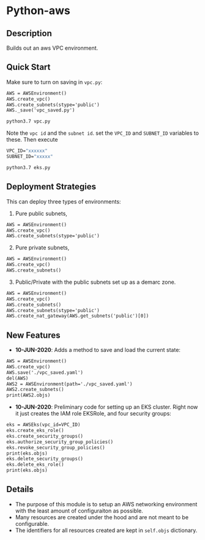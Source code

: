 # Python-aws

## Description
Builds out an aws VPC environment.

## Quick Start
Make sure to turn on saving in `vpc.py`:
```python3.7
AWS = AWSEnvironment()
AWS.create_vpc()
AWS.create_subnets(stype='public')
AWS._save('vpc_saved.py')
```
```bash
python3.7 vpc.py
```
Note the `vpc id` and the `subnet id`. set the `VPC_ID` and `SUBNET_ID`
variables to these. Then execute
```python3.7
VPC_ID="xxxxxx"
SUBNET_ID="xxxxx"
```
```bash
python3.7 eks.py
```

## Deployment Strategies
This can deploy three types of environments:
1. Pure public subnets,
```python3.7
AWS = AWSEnvironment()
AWS.create_vpc()
AWS.create_subnets(stype='public')
```
2. Pure private subnets,
```python3.7
AWS = AWSEnvironment()
AWS.create_vpc()
AWS.create_subnets()
```
3. Public/Private with the public subnets set up as a demarc zone.
```python3.7
AWS = AWSEnvironment()
AWS.create_vpc()
AWS.create_subnets()
AWS.create_subnets(stype='public')
AWS.create_nat_gateway(AWS.get_subnets('public')[0])
```

## New Features
* __10-JUN-2020__: Adds a method to save and load the current state:
```python3.7
AWS = AWSEnvironment()
AWS.create_vpc()
AWS.save('./vpc_saved.yaml')
del(AWS)
AWS2 = AWSEnvironment(path='./vpc_saved.yaml')
AWS2.create_subnets()
print(AWS2.objs)
```
* __10-JUN-2020__: Preliminary code for setting up an EKS cluster.
Right now it just creates the IAM role EKSRole, and four security groups:
```python3.7
eks = AWSEks(vpc_id=VPC_ID)
eks.create_eks_role()
eks.create_security_groups()
eks.authorize_security_group_policies()
eks.revoke_security_group_policies()
print(eks.objs)
eks.delete_security_groups()
eks.delete_eks_role()
print(eks.objs)
```

## Details
* The purpose of this module is to setup an AWS networking environment with
the least amount of configuraiton as possible. 
* Many resources are created under the hood and are not meant to be configurable.
* The identifiers for all resources created are kept in `self.objs` dictionary.
